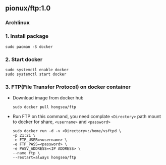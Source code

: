 ## pionux/ftp:1.0

### Archlinux

### 1. Install package

```
sudo pacman -S docker
```

### 2. Start docker

```
sudo systemctl enable docker
sudo systemctl start docker
```

### 3. FTP(File Transfer Protocol) on docker container

- Download image from docker hub

    ```
    sudo docker pull hongsea/ftp
    ```

- Run FTP on this command, you need complate `<Directory>` path mount to docker for share, `<username>` and `<password>`

    ```
    sudo docker run -d -v <Directory>:/home/vsftpd \
    -p 21:21 \
    -e FTP_USER=<username> \
    -e FTP_PASS=<password> \
    -e PASV_ADDRESS=<IP ADDRESS> \
    --name ftp \
    --restart=always hongsea/ftp
    ```
